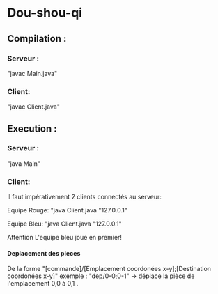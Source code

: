 # Dou-shou-qi
## Compilation :
### Serveur :
"javac Main.java"
### Client:
"javac Client.java"
## Execution :
### Serveur :
"java Main"
### Client:
Il faut impérativement 2 clients connectés au serveur:

Equipe Rouge:
"java Client.java "127.0.0.1" 

Equipe Bleu:
"java Client.java "127.0.0.1"

Attention L'equipe bleu joue en premier!

#### Deplacement des pieces
De la forme "[commande]/[Emplacement coordonées x-y];[Destination coordonées x-y]"
exemple : "dep/0-0;0-1" -> déplace la pièce de l'emplacement 0,0 à 0,1 .


